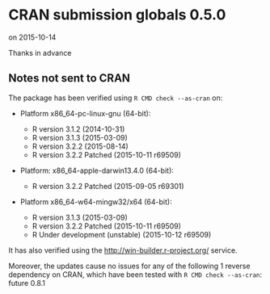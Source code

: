 # CRAN submission globals 0.5.0
on 2015-10-14

Thanks in advance


## Notes not sent to CRAN
The package has been verified using `R CMD check --as-cran` on:

* Platform x86_64-pc-linux-gnu (64-bit):
  - R version 3.1.2 (2014-10-31)
  - R version 3.1.3 (2015-03-09)
  - R version 3.2.2 (2015-08-14)
  - R version 3.2.2 Patched (2015-10-11 r69509)

* Platform: x86_64-apple-darwin13.4.0 (64-bit):
  - R version 3.2.2 Patched (2015-09-05 r69301)

* Platform x86_64-w64-mingw32/x64 (64-bit):
  - R version 3.1.3 (2015-03-09)
  - R version 3.2.2 Patched (2015-10-11 r69509)
  - R Under development (unstable) (2015-10-12 r69509)

It has also verified using the <http://win-builder.r-project.org/> service.

Moreover, the updates cause no issues for any of the following
1 reverse dependency on CRAN, which have been tested with
`R CMD check --as-cran`: future 0.8.1
